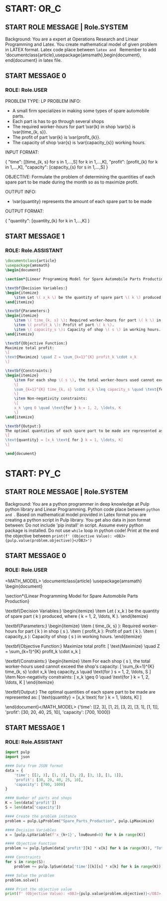 # START: OR_C 
## START ROLE MESSAGE | Role.SYSTEM 
Background: You are a expert at Operations Research and Linear Programming and Latex. You create mathematical model of given problem in LATEX format. Latex code place between ```latex and ``` Remember to add 'documentclass{article},usepackage{amsmath},begin{document}, end{document} in latex file. 
## START MESSAGE 0 
### ROLE: Role.USER
<DESCRIPTION>
PROBLEM TYPE: LP
PROBLEM INFO:

- A small firm specializes in making some types of spare automobile parts. 
- Each part is has to go through several shops 
- The required worker-hours for part \var{k} in shop \var{s} is \var{time_{k, s}}.
- The profit of part \var{k} is \var{profit_{k}}.
- The capacity of shop \var{s} is \var{capacity_{s}} working hours.

INPUT FORMAT:

{
	"time": [[time_{k, s} for s in 1,...,S] for k in 1,...,K],
	"profit": [profit_{k} for k in 1,...,K],
	"capacity": [capacity_{s} for s in 1,...,S]
}


OBJECTIVE: Formulate the problem of determining the quantities of each spare part to be made during the month so as to maximize profit.

OUTPUT INFO:

- \var{quantity} represents the amount of each spare part to be made

OUTPUT FORMAT:

{
	"quantity": [quantity_{k} for k in 1,...,K]
}
</DESCRIPTION>


## START MESSAGE 1 
### ROLE: Role.ASSISTANT
```latex
\documentclass{article}
\usepackage{amsmath}
\begin{document}

\section*{Linear Programming Model for Spare Automobile Parts Production}

\textbf{Decision Variables:}
\begin{itemize}
    \item Let \( x_k \) be the quantity of spare part \( k \) produced, where \( k = 1, 2, \ldots, K \).
\end{itemize}

\textbf{Parameters:}
\begin{itemize}
    \item \( time_{k, s} \): Required worker-hours for part \( k \) in shop \( s \).
    \item \( profit_k \): Profit of part \( k \).
    \item \( capacity_s \): Capacity of shop \( s \) in working hours.
\end{itemize}

\textbf{Objective Function:}
Maximize total profit:
\[
\text{Maximize} \quad Z = \sum_{k=1}^{K} profit_k \cdot x_k
\]

\textbf{Constraints:}
\begin{itemize}
    \item For each shop \( s \), the total worker-hours used cannot exceed the shop's capacity:
    \[
    \sum_{k=1}^{K} time_{k, s} \cdot x_k \leq capacity_s \quad \text{for } s = 1, 2, \ldots, S
    \]
    \item Non-negativity constraints:
    \[
    x_k \geq 0 \quad \text{for } k = 1, 2, \ldots, K
    \]
\end{itemize}

\textbf{Output:}
The optimal quantities of each spare part to be made are represented as:
\[
\text{quantity} = [x_k \text{ for } k = 1, \ldots, K]
\]

\end{document}
```

# START: PY_C 
## START ROLE MESSAGE | Role.SYSTEM 
Background: You are a python programmer in deep knowledge at Pulp python library and Linear Programming. Python code place between ```python and ```. Based on mathematical model provided in Latex format you are creating a python script in Pulp library. You get also data in json format between: <DATA></DATA> Do not include 'pip install' in script. Assume every python package is installed. Do not use `while` loop in python code! Print at the end the objective between <OBJ></OBJ> `print(f' (Objective Value): <OBJ>{pulp.value(problem.objective)}</OBJ>')` 
## START MESSAGE 0 
### ROLE: Role.USER
<MATH_MODEL>
\documentclass{article}
\usepackage{amsmath}
\begin{document}

\section*{Linear Programming Model for Spare Automobile Parts Production}

\textbf{Decision Variables:}
\begin{itemize}
    \item Let \( x_k \) be the quantity of spare part \( k \) produced, where \( k = 1, 2, \ldots, K \).
\end{itemize}

\textbf{Parameters:}
\begin{itemize}
    \item \( time_{k, s} \): Required worker-hours for part \( k \) in shop \( s \).
    \item \( profit_k \): Profit of part \( k \).
    \item \( capacity_s \): Capacity of shop \( s \) in working hours.
\end{itemize}

\textbf{Objective Function:}
Maximize total profit:
\[
\text{Maximize} \quad Z = \sum_{k=1}^{K} profit_k \cdot x_k
\]

\textbf{Constraints:}
\begin{itemize}
    \item For each shop \( s \), the total worker-hours used cannot exceed the shop's capacity:
    \[
    \sum_{k=1}^{K} time_{k, s} \cdot x_k \leq capacity_s \quad \text{for } s = 1, 2, \ldots, S
    \]
    \item Non-negativity constraints:
    \[
    x_k \geq 0 \quad \text{for } k = 1, 2, \ldots, K
    \]
\end{itemize}

\textbf{Output:}
The optimal quantities of each spare part to be made are represented as:
\[
\text{quantity} = [x_k \text{ for } k = 1, \ldots, K]
\]

\end{document}</MATH_MODEL>
<DATA>
{'time': [[2, 3], [1, 2], [3, 2], [3, 1], [1, 1]], 'profit': [30, 20, 40, 25, 10], 'capacity': [700, 1000]}</DATA>


## START MESSAGE 1 
### ROLE: Role.ASSISTANT
```python
import pulp
import json

#### Data from JSON format
data = {
    'time': [[2, 3], [1, 2], [3, 2], [3, 1], [1, 1]],
    'profit': [30, 20, 40, 25, 10],
    'capacity': [700, 1000]
}

#### Number of parts and shops
K = len(data['profit'])
S = len(data['capacity'])

#### Create the problem instance
problem = pulp.LpProblem("Spare_Parts_Production", pulp.LpMaximize)

#### Decision Variables
x = [pulp.LpVariable(f'x_{k+1}', lowBound=0) for k in range(K)]

#### Objective Function
problem += pulp.lpSum(data['profit'][k] * x[k] for k in range(K)), "Total_Profit"

#### Constraints
for s in range(S):
    problem += pulp.lpSum(data['time'][k][s] * x[k] for k in range(K)) <= data['capacity'][s], f"Capacity_Constraint_{s+1}"

#### Solve the problem
problem.solve()

#### Print the objective value
print(f' (Objective Value): <OBJ>{pulp.value(problem.objective)}</OBJ>')
```

